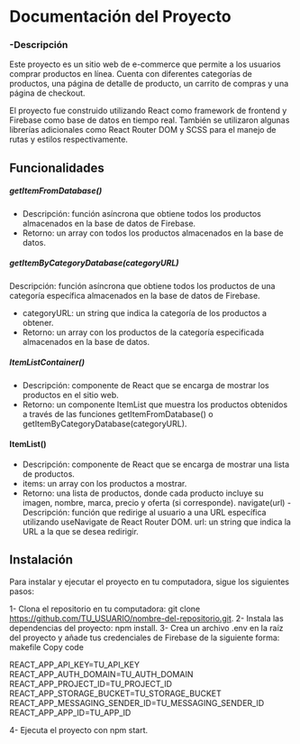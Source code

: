 # Documentación del Proyecto
### -Descripción
Este proyecto es un sitio web de e-commerce que permite a los usuarios comprar productos en línea. Cuenta con diferentes categorías de productos, una página de detalle de producto, un carrito de compras y una página de checkout.

El proyecto fue construido utilizando React como framework de frontend y Firebase como base de datos en tiempo real. También se utilizaron algunas librerías adicionales como React Router DOM y SCSS para el manejo de rutas y estilos respectivamente.

## Funcionalidades

##### getItemFromDatabase()


- Descripción: función asíncrona que obtiene todos los productos almacenados en la base de datos de Firebase.
- Retorno: un array con todos los productos almacenados en la base de datos.

##### getItemByCategoryDatabase(categoryURL)
Descripción: función asíncrona que obtiene todos los productos de una categoría específica almacenados en la base de datos de Firebase.

- categoryURL: un string que indica la categoría de los productos a obtener.
- Retorno: un array con los productos de la categoría especificada almacenados en la base de datos.

##### ItemListContainer()

- Descripción: componente de React que se encarga de mostrar los productos en el sitio web.
- Retorno: un componente ItemList que muestra los productos obtenidos a través de las funciones getItemFromDatabase() o         getItemByCategoryDatabase(categoryURL).


#### ItemList()
- Descripción: componente de React que se encarga de mostrar una lista de productos.
- items: un array con los productos a mostrar.
- Retorno: una lista de productos, donde cada producto incluye su imagen, nombre, marca, precio y oferta (si corresponde).
navigate(url)
-Descripción: función que redirige al usuario a una URL específica utilizando useNavigate de React Router DOM.
url: un string que indica la URL a la que se desea redirigir.

## Instalación
Para instalar y ejecutar el proyecto en tu computadora, sigue los siguientes pasos:

1- Clona el repositorio en tu computadora: git clone https://github.com/TU_USUARIO/nombre-del-repositorio.git.
2- Instala las dependencias del proyecto: npm install.
3- Crea un archivo .env en la raíz del proyecto y añade tus credenciales de Firebase de la siguiente forma:
makefile
Copy code

REACT_APP_API_KEY=TU_API_KEY
REACT_APP_AUTH_DOMAIN=TU_AUTH_DOMAIN
REACT_APP_PROJECT_ID=TU_PROJECT_ID
REACT_APP_STORAGE_BUCKET=TU_STORAGE_BUCKET
REACT_APP_MESSAGING_SENDER_ID=TU_MESSAGING_SENDER_ID
REACT_APP_APP_ID=TU_APP_ID

4- Ejecuta el proyecto con npm start.


